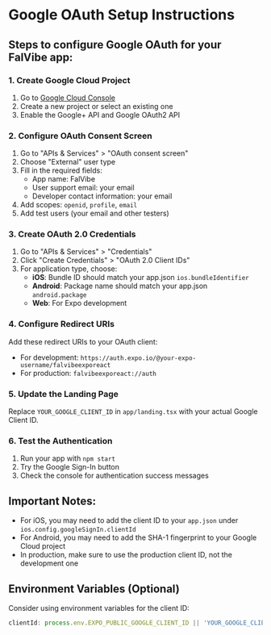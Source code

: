 # Google OAuth Setup Instructions

## Steps to configure Google OAuth for your FalVibe app:

### 1. Create Google Cloud Project
1. Go to [Google Cloud Console](https://console.cloud.google.com/)
2. Create a new project or select an existing one
3. Enable the Google+ API and Google OAuth2 API

### 2. Configure OAuth Consent Screen
1. Go to "APIs & Services" > "OAuth consent screen"
2. Choose "External" user type
3. Fill in the required fields:
   - App name: FalVibe
   - User support email: your email
   - Developer contact information: your email
4. Add scopes: `openid`, `profile`, `email`
5. Add test users (your email and other testers)

### 3. Create OAuth 2.0 Credentials
1. Go to "APIs & Services" > "Credentials"
2. Click "Create Credentials" > "OAuth 2.0 Client IDs"
3. For application type, choose:
   - **iOS**: Bundle ID should match your app.json `ios.bundleIdentifier`
   - **Android**: Package name should match your app.json `android.package`
   - **Web**: For Expo development

### 4. Configure Redirect URIs
Add these redirect URIs to your OAuth client:
- For development: `https://auth.expo.io/@your-expo-username/falvibeexporeact`
- For production: `falvibeexporeact://auth`

### 5. Update the Landing Page
Replace `YOUR_GOOGLE_CLIENT_ID` in `app/landing.tsx` with your actual Google Client ID.

### 6. Test the Authentication
1. Run your app with `npm start`
2. Try the Google Sign-In button
3. Check the console for authentication success messages

## Important Notes:
- For iOS, you may need to add the client ID to your `app.json` under `ios.config.googleSignIn.clientId`
- For Android, you may need to add the SHA-1 fingerprint to your Google Cloud project
- In production, make sure to use the production client ID, not the development one

## Environment Variables (Optional)
Consider using environment variables for the client ID:
```typescript
clientId: process.env.EXPO_PUBLIC_GOOGLE_CLIENT_ID || 'YOUR_GOOGLE_CLIENT_ID'
``` 